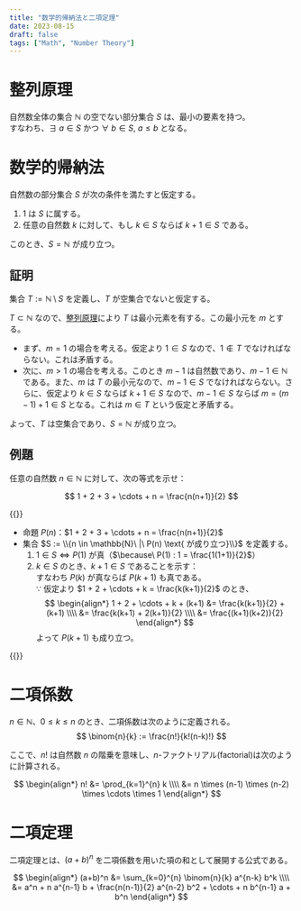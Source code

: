 ```yaml
---
title: "数学的帰納法と二項定理"
date: 2023-08-15
draft: false
tags: ["Math", "Number Theory"]
---
```


# 整列原理

自然数全体の集合 $\mathbb{N}$ の空でない部分集合 $S$ は、最小の要素を持つ。  
すなわち、$\exists\ a \in S$ かつ $\forall\ b \in S,\ a \leq b$ となる。

# 数学的帰納法

自然数の部分集合 $S$ が次の条件を満たすと仮定する。

1. $1$ は $S$ に属する。
2. 任意の自然数 $k$ に対して、もし $k \in S$ ならば $k+1 \in S$ である。

このとき、$S = \mathbb{N}$ が成り立つ。

## 証明

集合 $T := \mathbb{N} \setminus S$ を定義し、$T$ が空集合でないと仮定する。

$T \subset \mathbb{N}$ なので、[整列原理](#整列原理)により $T$ は最小元素を有する。この最小元を $m$ とする。

- まず、$m = 1$ の場合を考える。仮定より $1 \in S$ なので、$1 \notin T$ でなければならない。これは矛盾する。
- 次に、$m > 1$ の場合を考える。このとき $m-1$ は自然数であり、$m-1 \in \mathbb{N}$ である。また、$m$ は $T$ の最小元なので、$m-1 \in S$ でなければならない。さらに、仮定より $k \in S$ ならば $k+1 \in S$ なので、$m-1 \in S$ ならば $m = (m-1)+1 \in S$ となる。これは $m \in T$ という仮定と矛盾する。

よって、$T$ は空集合であり、$S = \mathbb{N}$ が成り立つ。

## 例題

任意の自然数 $n \in \mathbb{N}$ に対して、次の等式を示せ：

$$
1 + 2 + 3 + \cdots + n = \frac{n(n+1)}{2}
$$

{{<collapse summary="解答">}}

- 命題 $P(n)$：$1 + 2 + 3 + \cdots + n = \frac{n(n+1)}{2}$
- 集合 $S := \\{n \in \mathbb{N}\ |\ P(n) \text{ が成り立つ}\\}$ を定義する。
   1. $1 \in S \iff P(1)$ が真（$\because\ P(1) : 1 = \frac{1(1+1)}{2}$）
   2. $k \in S$ のとき、$k+1 \in S$ であることを示す：  
      すなわち $P(k)$ が真ならば $P(k+1)$ も真である。  
      $\because$ 仮定より $1 + 2 + \cdots + k = \frac{k(k+1)}{2}$ のとき、
      $$
      \begin{align*}
      1 + 2 + \cdots + k + (k+1) &= \frac{k(k+1)}{2} + (k+1) \\\\
                                 &= \frac{k(k+1) + 2(k+1)}{2} \\\\
                                 &= \frac{(k+1)(k+2)}{2}
      \end{align*}
      $$
      よって $P(k+1)$ も成り立つ。

{{</collapse>}}

# 二項係数

$n \in \mathbb{N}$、$0 \leq k \leq n$ のとき、二項係数は次のように定義される。
$$
\binom{n}{k} := \frac{n!}{k!(n-k)!}
$$

ここで、$n!$ は自然数 $n$ の階乗を意味し、$n$-ファクトリアル(factorial)は次のように計算される。

$$
\begin{align*}
n! &= \prod_{k=1}^{n} k \\\\
   &= n \times (n-1) \times (n-2) \times \cdots \times 1
\end{align*}
$$

# 二項定理

二項定理とは、$(a + b)^n$ を二項係数を用いた項の和として展開する公式である。

$$
\begin{align*}
(a+b)^n &= \sum_{k=0}^{n} \binom{n}{k} a^{n-k} b^k \\\\
&= a^n + n a^{n-1} b + \frac{n(n-1)}{2} a^{n-2} b^2 + \cdots + n b^{n-1} a + b^n
\end{align*}
$$
